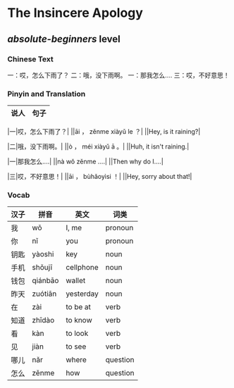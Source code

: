# The Insincere Apology
## *absolute-beginners* level

### Chinese Text
一：哎，怎么下雨了？
二：哦，没下雨啊。
一：那我怎么....
三：哎，不好意思！

### Pinyin and Translation
|说人|句子|
|----|----|

|一|哎，怎么下雨了？|
||āi ， zěnme xiàyǔ le ？|
||Hey, is it raining?|

|二|哦，没下雨啊。|
||ò ， méi xiàyǔ ā 。|
||Huh, it isn't raining.|

|一|那我怎么....|
||nà wǒ zěnme ....|
||Then why do I....|

|三|哎，不好意思！|
||āi ， bùhǎoyìsi ！|
||Hey, sorry about that!|
### Vocab
|汉子|拼音|英文|词类|
|----|----|----|----|
|我|wǒ|I, me|pronoun|
|你|nǐ|you|pronoun|
|钥匙|yàoshi|key|noun|
|手机|shǒujī|cellphone|noun|
|钱包|qiánbāo|wallet|noun|
|昨天|zuótiān|yesterday|noun|
|在|zài|to be at|verb|
|知道|zhīdào|to know|verb|
|看|kàn|to look|verb|
|见|jiàn|to see|verb|
|哪儿|nǎr|where|question|
|怎么|zěnme|how|question|